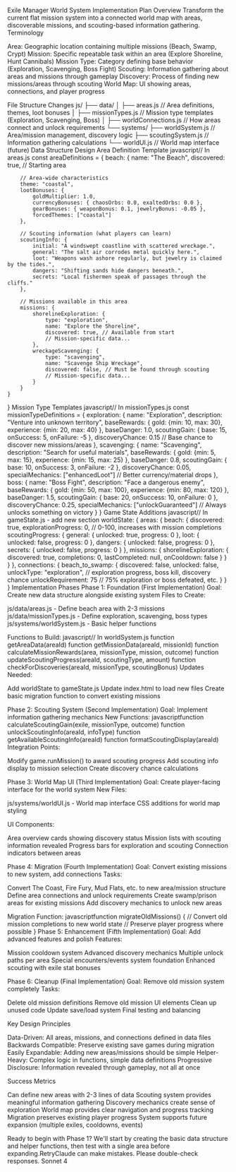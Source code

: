 Exile Manager World System Implementation Plan
Overview
Transform the current flat mission system into a connected world map with areas, discoverable missions, and scouting-based information gathering.
Terminology

Area: Geographic location containing multiple missions (Beach, Swamp, Crypt)
Mission: Specific repeatable task within an area (Explore Shoreline, Hunt Cannibals)
Mission Type: Category defining base behavior (Exploration, Scavenging, Boss Fight)
Scouting: Information gathering about areas and missions through gameplay
Discovery: Process of finding new missions/areas through scouting
World Map: UI showing areas, connections, and player progress

File Structure Changes
js/
├── data/
│   ├── areas.js          // Area definitions, themes, loot bonuses
│   ├── missionTypes.js   // Mission type templates (Exploration, Scavenging, Boss)
│   ├── worldConnections.js // How areas connect and unlock requirements
└── systems/
    ├── worldSystem.js    // Area/mission management, discovery logic
    ├── scoutingSystem.js // Information gathering calculations
    └── worldUI.js        // World map interface (future)
Data Structure Design
Area Definition Template
javascript// In areas.js
const areaDefinitions = {
    beach: {
        name: "The Beach",
        discovered: true, // Starting area
        
        // Area-wide characteristics
        theme: "coastal",
        lootBonuses: {
            goldMultiplier: 1.0,
            currencyBonuses: { chaosOrbs: 0.0, exaltedOrbs: 0.0 },
            gearBonuses: { weaponBonus: 0.1, jewelryBonus: -0.05 },
            forcedThemes: ["coastal"]
        },
        
        // Scouting information (what players can learn)
        scoutingInfo: {
            initial: "A windswept coastline with scattered wreckage.",
            general: "The salt air corrodes metal quickly here.",
            loot: "Weapons wash ashore regularly, but jewelry is claimed by the tides.",
            dangers: "Shifting sands hide dangers beneath.",
            secrets: "Local fishermen speak of passages through the cliffs."
        },
        
        // Missions available in this area
        missions: {
            shorelineExploration: {
                type: "exploration",
                name: "Explore the Shoreline",
                discovered: true, // Available from start
                // Mission-specific data...
            },
            wreckageScavenging: {
                type: "scavenging",
                name: "Scavenge Ship Wreckage", 
                discovered: false, // Must be found through scouting
                // Mission-specific data...
            }
        }
    }
}
Mission Type Templates
javascript// In missionTypes.js
const missionTypeDefinitions = {
    exploration: {
        name: "Exploration",
        description: "Venture into unknown territory",
        baseRewards: { gold: {min: 10, max: 30}, experience: {min: 20, max: 40} },
        baseDanger: 1.0,
        scoutingGain: { base: 15, onSuccess: 5, onFailure: -5 },
        discoveryChance: 0.15 // Base chance to discover new missions/areas
    },
    scavenging: {
        name: "Scavenging",
        description: "Search for useful materials",
        baseRewards: { gold: {min: 5, max: 15}, experience: {min: 15, max: 25} },
        baseDanger: 0.8,
        scoutingGain: { base: 10, onSuccess: 3, onFailure: -2 },
        discoveryChance: 0.05,
        specialMechanics: ["enhancedLoot"] // Better currency/material drops
    },
    boss: {
        name: "Boss Fight", 
        description: "Face a dangerous enemy",
        baseRewards: { gold: {min: 50, max: 100}, experience: {min: 80, max: 120} },
        baseDanger: 1.5,
        scoutingGain: { base: 20, onSuccess: 10, onFailure: 0 },
        discoveryChance: 0.25,
        specialMechanics: ["unlockGuaranteed"] // Always unlocks something on victory
    }
}
Game State Additions
javascript// In gameState.js - add new section
worldState: {
    areas: {
        beach: {
            discovered: true,
            explorationProgress: 0, // 0-100, increases with mission completions
            scoutingProgress: {
                general: { unlocked: true, progress: 0 },
                loot: { unlocked: false, progress: 0 },
                dangers: { unlocked: false, progress: 0 },
                secrets: { unlocked: false, progress: 0 }
            },
            missions: {
                shorelineExploration: {
                    discovered: true,
                    completions: 0,
                    lastCompleted: null,
                    onCooldown: false
                }
            }
        }
    },
    connections: {
        beach_to_swamp: { 
            discovered: false, 
            unlocked: false,
            unlockType: "exploration", // exploration progress, boss kill, discovery chance
            unlockRequirement: 75 // 75% exploration or boss defeated, etc.
        }
    }
}
Implementation Phases
Phase 1: Foundation (First Implementation)
Goal: Create new data structure alongside existing system
Files to Create:

js/data/areas.js - Define beach area with 2-3 missions
js/data/missionTypes.js - Define exploration, scavenging, boss types
js/systems/worldSystem.js - Basic helper functions

Functions to Build:
javascript// In worldSystem.js
function getAreaData(areaId)
function getMissionData(areaId, missionId) 
function calculateMissionRewards(area, missionType, mission, outcome)
function updateScoutingProgress(areaId, scoutingType, amount)
function checkForDiscoveries(areaId, missionType, scoutingBonus)
Updates Needed:

Add worldState to gameState.js
Update index.html to load new files
Create basic migration function to convert existing missions

Phase 2: Scouting System (Second Implementation)
Goal: Implement information gathering mechanics
New Functions:
javascriptfunction calculateScoutingGain(exile, missionType, outcome)
function unlockScoutingInfo(areaId, infoType)
function getAvailableScoutingInfo(areaId)
function formatScoutingDisplay(areaId)
Integration Points:

Modify game.runMission() to award scouting progress
Add scouting info display to mission selection
Create discovery chance calculations

Phase 3: World Map UI (Third Implementation)
Goal: Create player-facing interface for the world system
New Files:

js/systems/worldUI.js - World map interface
CSS additions for world map styling

UI Components:

Area overview cards showing discovery status
Mission lists with scouting information revealed
Progress bars for exploration and scouting
Connection indicators between areas

Phase 4: Migration (Fourth Implementation)
Goal: Convert existing missions to new system, add connections
Tasks:

Convert The Coast, Fire Fury, Mud Flats, etc. to new area/mission structure
Define area connections and unlock requirements
Create swamp/prison areas for existing missions
Add discovery mechanics to unlock new areas

Migration Function:
javascriptfunction migrateOldMissions() {
    // Convert old mission completions to new world state
    // Preserve player progress where possible
}
Phase 5: Enhancement (Fifth Implementation)
Goal: Add advanced features and polish
Features:

Mission cooldown system
Advanced discovery mechanics
Multiple unlock paths per area
Special encounters/events system foundation
Enhanced scouting with exile stat bonuses

Phase 6: Cleanup (Final Implementation)
Goal: Remove old mission system completely
Tasks:

Delete old mission definitions
Remove old mission UI elements
Clean up unused code
Update save/load system
Final testing and balancing

Key Design Principles

Data-Driven: All areas, missions, and connections defined in data files
Backwards Compatible: Preserve existing save games during migration
Easily Expandable: Adding new areas/missions should be simple
Helper-Heavy: Complex logic in functions, simple data definitions
Progressive Disclosure: Information revealed through gameplay, not all at once

Success Metrics

 Can define new areas with 2-3 lines of data
 Scouting system provides meaningful information gathering
 Discovery mechanics create sense of exploration
 World map provides clear navigation and progress tracking
 Migration preserves existing player progress
 System supports future expansion (multiple exiles, cooldowns, events)


Ready to begin with Phase 1? We'll start by creating the basic data structure and helper functions, then test with a single area before expanding.RetryClaude can make mistakes. Please double-check responses. Sonnet 4